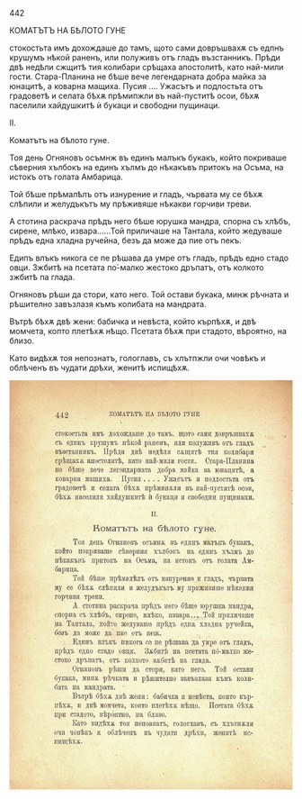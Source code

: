 ﻿442

КОМАТЪТЪ НА БѢЛОТО ГУНЕ

стокостьта имъ дохождаше до тамъ, щото сами довръшвахѫ съ едпнъ крушумъ нѣкой раненъ, или полуживъ отъ гладъ възстанникъ. Прѣди двѣ недѣли сжщитѣ тия колибари срѣщаха апостолитѣ, като най-мили гости. Стара-Планина не бѣше вече легендарната добра майка за юнацитѣ, а коварна мащиха. Пусия .... Ужасътъ и подлостьта отъ градоветѣ и селата бѣхѫ прѣмипжли въ най-пуститѣ осои, бѣхѫ паселили хайдушкитѣ ѝ букаци и свободни пущинаци.

II.

Коматътъ на бѣлото гуне.

Тоя день Огняновъ осъмнж въ единъ малъкъ букакъ, който покриваше сѣверния хълбокъ на единъ хълмъ до нѣкакъвъ притокъ на Осъма, на истокъ отъ голата Амбарица.

Той бѣше прѣмалѣлъ отъ изнурение и гладъ, чървата му се бѣхѫ слѣпили и желудъкътъ му прѣживяше нѣкакви горчиви треви.

А стотина раскрача прѣдъ него бѣше юрушка мандра, спорна съ хлѣбъ, сирене, млѣко, извара......Той приличаше на Тантала, който жедуваше прѣдъ една хладна ручейна, безъ да може да пие отъ пекъ.

Едипъ влъкъ никога се пе рѣшава да умре отъ гладъ, прѣдъ едно стадо овци. Зжбитѣ на псетата по́-малко жестоко дръпатъ, отъ колкото зжбитѣ па глада.

Огняновъ рѣши да стори, като него. Той остави букака, минж рѣчната и рѣшително завъзлазя къмъ колибата на мандрата.

Вътрѣ бѣхѫ двѣ жени: бабичка и невѣста, който кърпѣхѫ, и двѣ момчета, копто плетѣхѫ нѣщо. Псетата бѣхѫ при стадото, вѣроятно, на близо.

Като видѣхѫ тоя непознатъ, гологлавъ, съ хлътпжли очи човѣкъ и облѣченъ въ чудати дрѣхи, женитѣ испищѣхѫ.

![original](../images/493.jpg)

